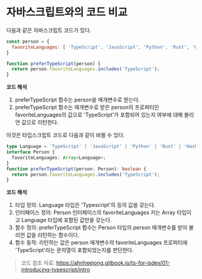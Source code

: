 # 자바스크립트와의 코드 비교

다음과 같은 자바스크립트 코드가 있다.

```javascript
const person = {
  favoriteLanguages: [ 'TypeScript', 'JavaScript', 'Python', 'Rust', 'Haskell' ]
}

function preferTypeScript(person) {
  return person.favoriteLanguages.includes('TypeScript');
}
```

**코드 해석**

1. preferTypeScript 함수는 person을 매개변수로 받는다.
2. preferTypeScript 함수는 매개변수로 받은 person의 프로퍼티인 favoriteLanguages의 값으로 'TypeScript'가 포함되어 있는지 여부에 대해 불리언 값으로 리턴한다.



이것은 타입스크립트 코드로 다음과 같이 바뀔 수 있다.

```typescript
type Language = 'TypeScript' | 'JavaScript' | 'Python' | 'Rust' | 'Haskell';
interface Person {
  favoriteLanguages: Array<Language>;
}
function preferTypeScript(person: Person): boolean {
  return person.favoriteLanguages.includes('TypeScript');
}
```

**코드 해석**

1. 타입 정의: Language 타입은 'Typescript'의 등의 값을 갖는다.
2. 인터페이스 정의: Person 인터페이스의 favoriteLanguages 키는 Array 타입이고 Language 타입에 포함된 값만을 갖는다.
3. 함수 정의: preferTypeScript 함수는 Person 타입의 person 매개변수를 받아 불리언 값을 리턴하는 함수이다.
4. 함수 동작: 리턴하는 값은 person 매개변수의 favoriteLanguages 프로퍼티에 'TypeScript'라는 문자열이 포함되었는지를 판단한다.



> 코드 참조 자료: https://ahnheejong.gitbook.io/ts-for-jsdev/01-introducing-typescript/intro